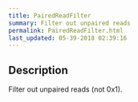 ```yaml
---
title: PairedReadFilter
summary: Filter out unpaired reads
permalink: PairedReadFilter.html
last_updated: 05-39-2018 02:39:16
---
```



## Description

Filter out unpaired reads (not 0x1).

